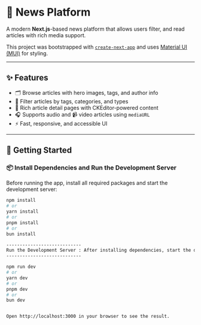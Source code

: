 # 📰 News Platform

A modern **Next.js**-based news platform that allows users filter, and read articles with rich media support.

This project was bootstrapped with [`create-next-app`](https://github.com/vercel/next.js/tree/canary/packages/create-next-app) and uses [Material UI (MUI)](https://mui.com) for styling.

---

## ✨ Features

- 🗂 Browse articles with hero images, tags, and author info  
- 🔎 Filter articles by tags, categories, and types  
- 📄 Rich article detail pages with CKEditor-powered content  
- 🎧 Supports audio and 📹 video articles using `mediaURL`  
- ⚡ Fast, responsive, and accessible UI  

---

## 🚀 Getting Started

### 📦 Install Dependencies and Run the Development Server

Before running the app, install all required packages and start the development server:

```bash
npm install
# or
yarn install
# or
pnpm install
# or
bun install

----------------------------
Run the Development Server : After installing dependencies, start the development server
----------------------------

npm run dev
# or
yarn dev
# or
pnpm dev
# or
bun dev


Open http://localhost:3000 in your browser to see the result.
